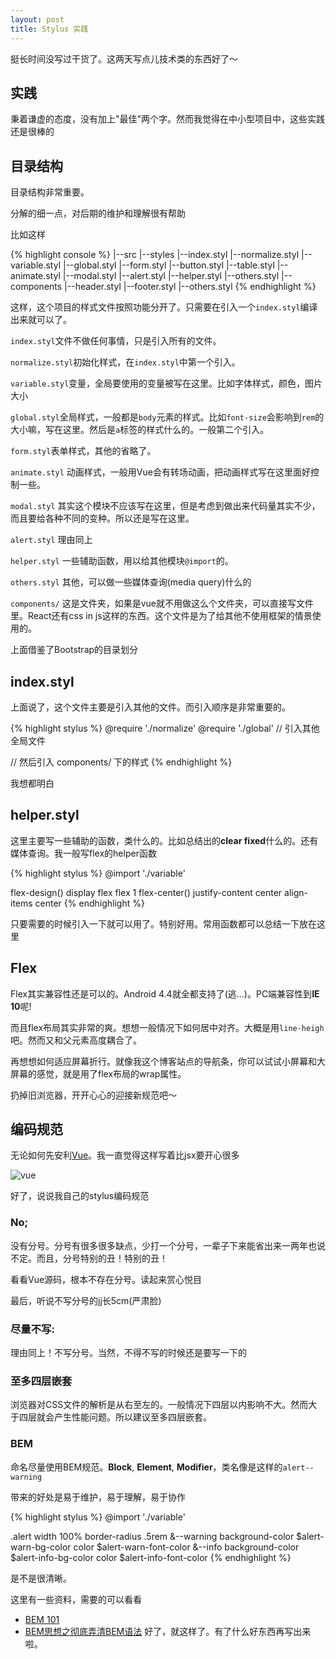 ```yaml
---
layout: post
title: Stylus 实践
---
```


挺长时间没写过干货了。这两天写点儿技术类的东西好了～

## 实践

秉着谦虚的态度，没有加上"最佳"两个字。然而我觉得在中小型项目中，这些实践还是很棒的

## 目录结构

目录结构非常重要。

分解的细一点，对后期的维护和理解很有帮助

比如这样

{% highlight console %}
|--src
    |--styles
        |--index.styl
        |--normalize.styl
        |--variable.styl
        |--global.styl
        |--form.styl
        |--button.styl
        |--table.styl
        |--animate.styl
        |--modal.styl
        |--alert.styl
        |--helper.styl
        |--others.styl
        |--components
            |--header.styl
            |--footer.styl
            |--others.styl
{% endhighlight %}

这样，这个项目的样式文件按照功能分开了。只需要在引入一个`index.styl`编译出来就可以了。

`index.styl`文件不做任何事情，只是引入所有的文件。

`normalize.styl`初始化样式，在`index.styl`中第一个引入。

`variable.styl`变量，全局要使用的变量被写在这里。比如字体样式，颜色，图片大小

`global.styl`全局样式，一般都是`body`元素的样式。比如`font-size`会影响到`rem`的大小嘛，写在这里。然后是`a`标签的样式什么的。一般第二个引入。

`form.styl`表单样式，其他的省略了。

`animate.styl` 动画样式，一般用Vue会有转场动画，把动画样式写在这里面好控制一些。

`modal.styl` 其实这个模块不应该写在这里，但是考虑到做出来代码量其实不少，而且要给各种不同的变种。所以还是写在这里。

`alert.styl` 理由同上

`helper.styl` 一些辅助函数，用以给其他模块`@import`的。

`others.styl` 其他，可以做一些媒体查询(media query)什么的

`components/` 这是文件夹，如果是vue就不用做这么个文件夹，可以直接写文件里。React还有css in js这样的东西。这个文件是为了给其他不使用框架的情景使用的。

上面借鉴了Bootstrap的目录划分

## index.styl

上面说了，这个文件主要是引入其他的文件。而引入顺序是非常重要的。

{% highlight stylus %}
@require './normalize'
@require './global'
// 引入其他全局文件

// 然后引入 components/ 下的样式
{% endhighlight %}

我想都明白

## helper.styl

这里主要写一些辅助的函数，类什么的。比如总结出的**clear fixed**什么的。还有媒体查询。我一般写flex的helper函数

{% highlight stylus %}
@import './variable'

flex-design()
    display flex
    flex 1
flex-center()
    justify-content center
    align-items center
{% endhighlight %}

只要需要的时候引入一下就可以用了。特别好用。常用函数都可以总结一下放在这里

## Flex

Flex其实兼容性还是可以的。Android 4.4就全都支持了(逃...)。PC端兼容性到**IE 10**呢!

而且flex布局其实非常的爽。想想一般情况下如何居中对齐。大概是用`line-heigh`吧。然而又和父元素高度耦合了。

再想想如何适应屏幕折行。就像我这个博客站点的导航条，你可以试试小屏幕和大屏幕的感觉，就是用了flex布局的wrap属性。

扔掉旧浏览器，开开心心的迎接新规范吧～

## 编码规范

无论如何先安利[Vue](http://vuejs.org)。我一直觉得这样写着比jsx要开心很多

![vue](http://cdn.iamhele.com/github.io/images/parital_in_stylus/vue.png)

好了，说说我自己的stylus编码规范

### No;

没有分号。分号有很多很多缺点，少打一个分号，一辈子下来能省出来一两年也说不定。而且，分号特别的丑！特别的丑！

看看Vue源码，根本不存在分号。读起来赏心悦目

最后，听说不写分号的jj长5cm(严肃脸)

### 尽量不写:

理由同上！不写分号。当然，不得不写的时候还是要写一下的

### 至多四层嵌套

浏览器对CSS文件的解析是从右至左的。一般情况下四层以内影响不大。然而大于四层就会产生性能问题。所以建议至多四层嵌套。

### BEM

命名尽量使用BEM规范。**Block**, **Element**, **Modifier**，类名像是这样的`alert--warning`

带来的好处是易于维护，易于理解，易于协作

{% highlight stylus %}
@import './variable'

.alert
    width 100%
    border-radius .5rem
    &--warning
        background-color $alert-warn-bg-color
        color $alert-warn-font-color
    &--info
        background-color $alert-info-bg-color
        color $alert-info-font-color
{% endhighlight %}

是不是很清晰。

这里有一些资料，需要的可以看看

* [BEM 101](https://css-tricks.com/bem-101/)
* [BEM思想之彻底弄清BEM语法](http://www.w3cplus.com/css/mindbemding-getting-your-head-round-bem-syntax.html)
好了，就这样了。有了什么好东西再写出来啦。
